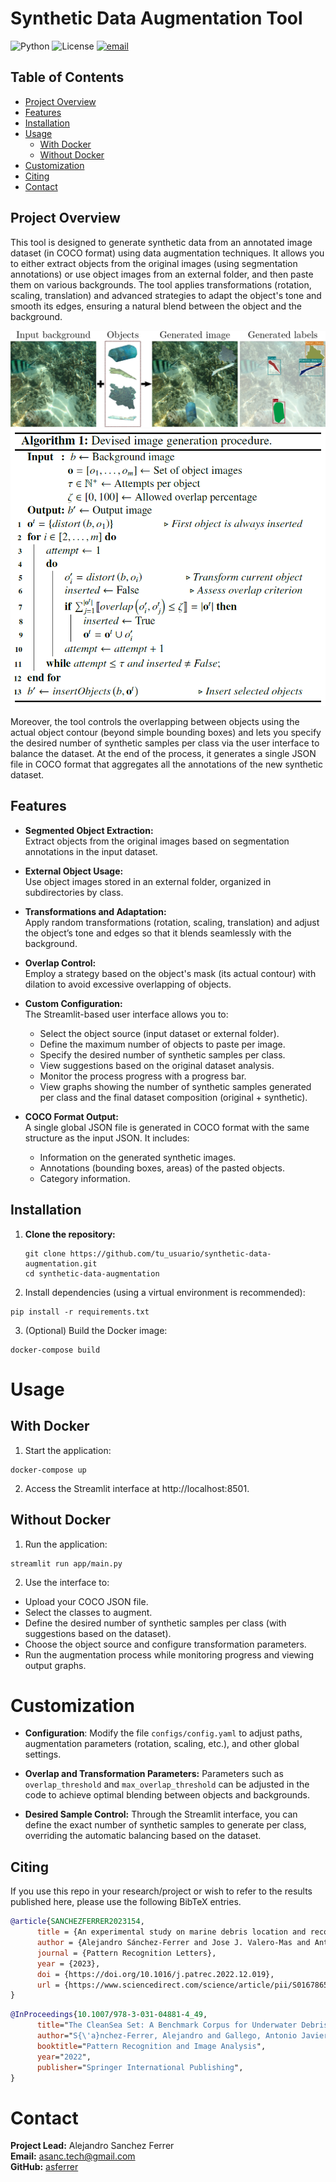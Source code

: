 # Synthetic Data Augmentation Tool

![Python](https://img.shields.io/badge/Python-3.9-blue)
![License](https://img.shields.io/badge/License-Apache%202.0-green)
<a href="mailto:your.email@example.com">
    <img alt="email" src="https://img.shields.io/badge/contact_me-email-yellow">
</a>

## Table of Contents

- [Project Overview](#project-overview)
- [Features](#features)
- [Installation](#installation)
- [Usage](#usage)
  - [With Docker](#with-docker)
  - [Without Docker](#without-docker)
- [Customization](#customization)
- [Citing](#citing)
- [Contact](#contact)

## Project Overview
This tool is designed to generate synthetic data from an annotated image dataset (in COCO format) using data augmentation techniques. It allows you to either extract objects from the original images (using segmentation annotations) or use object images from an external folder, and then paste them on various backgrounds. The tool applies transformations (rotation, scaling, translation) and advanced strategies to adapt the object's tone and smooth its edges, ensuring a natural blend between the object and the background.


![Algorithm example](/assets/tool1.png)
![Algorithm definition](/assets/tool2.png)

Moreover, the tool controls the overlapping between objects using the actual object contour (beyond simple bounding boxes) and lets you specify the desired number of synthetic samples per class via the user interface to balance the dataset. At the end of the process, it generates a single JSON file in COCO format that aggregates all the annotations of the new synthetic dataset.


## Features

- **Segmented Object Extraction:**  
  Extract objects from the original images based on segmentation annotations in the input dataset.

- **External Object Usage:**  
  Use object images stored in an external folder, organized in subdirectories by class.

- **Transformations and Adaptation:**  
  Apply random transformations (rotation, scaling, translation) and adjust the object’s tone and edges so that it blends seamlessly with the background.

- **Overlap Control:**  
  Employ a strategy based on the object's mask (its actual contour) with dilation to avoid excessive overlapping of objects.

- **Custom Configuration:**  
  The Streamlit-based user interface allows you to:
  - Select the object source (input dataset or external folder).
  - Define the maximum number of objects to paste per image.
  - Specify the desired number of synthetic samples per class.
  - View suggestions based on the original dataset analysis.
  - Monitor the process progress with a progress bar.
  - View graphs showing the number of synthetic samples generated per class and the final dataset composition (original + synthetic).

- **COCO Format Output:**  
  A single global JSON file is generated in COCO format with the same structure as the input JSON. It includes:
  - Information on the generated synthetic images.
  - Annotations (bounding boxes, areas) of the pasted objects.
  - Category information.

## Installation

1. **Clone the repository:**
   ```
   git clone https://github.com/tu_usuario/synthetic-data-augmentation.git
   cd synthetic-data-augmentation
   ```

2. Install dependencies (using a virtual environment is recommended):
  ```
  pip install -r requirements.txt
  ```

3. (Optional) Build the Docker image:
  ```
  docker-compose build
  ```

# Usage
## With Docker
1. Start the application:
  ```
  docker-compose up
  ```

2. Access the Streamlit interface at http://localhost:8501.

## Without Docker
1. Run the application:
  ```
  streamlit run app/main.py
  ```

2. Use the interface to:

  - Upload your COCO JSON file.
  - Select the classes to augment.
  - Define the desired number of synthetic samples per class (with suggestions based on the dataset).
  - Choose the object source and configure transformation parameters.
  - Run the augmentation process while monitoring progress and viewing output graphs.

# Customization
- **Configuration**:
Modify the file ```configs/config.yaml``` to adjust paths, augmentation parameters (rotation, scaling, etc.), and other global settings.

- **Overlap and Transformation Parameters:**
Parameters such as ```overlap_threshold``` and ```max_overlap_threshold``` can be adjusted in the code to achieve optimal blending between objects and backgrounds.

- **Desired Sample Control:**
Through the Streamlit interface, you can define the exact number of synthetic samples to generate per class, overriding the automatic balancing based on the dataset.

## Citing
If you use this repo in your research/project or wish to refer to the results published here, please use the following BibTeX entries.

```BibTeX
@article{SANCHEZFERRER2023154,
      title = {An experimental study on marine debris location and recognition using object detection},
      author = {Alejandro Sánchez-Ferrer and Jose J. Valero-Mas and Antonio Javier Gallego and Jorge Calvo-Zaragoza},
      journal = {Pattern Recognition Letters},
      year = {2023},
      doi = {https://doi.org/10.1016/j.patrec.2022.12.019},
      url = {https://www.sciencedirect.com/science/article/pii/S0167865522003889},
}
```
```BibTeX
@InProceedings{10.1007/978-3-031-04881-4_49,
      title="The CleanSea Set: A Benchmark Corpus for Underwater Debris Detection and Recognition",
      author="S{\'a}nchez-Ferrer, Alejandro and Gallego, Antonio Javier and Valero-Mas, Jose J. and Calvo-Zaragoza, Jorge",
      booktitle="Pattern Recognition and Image Analysis",
      year="2022",
      publisher="Springer International Publishing",
}
```

# Contact
**Project Lead:** Alejandro Sanchez Ferrer  
**Email:** asanc.tech@gmail.com  
**GitHub:** [asferrer](https://github.com/asferrer)